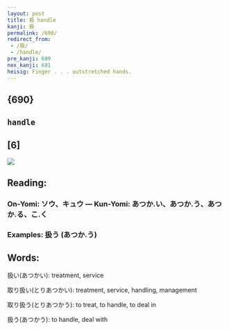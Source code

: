 ```yaml
---
layout: post
title: 扱 handle
kanji: 扱
permalink: /690/
redirect_from:
 - /扱/
 - /handle/
pre_kanji: 689
nex_kanji: 691
heisig: Finger . . . outstretched hands.
---
```


## {690}

## `handle`

## [6]

<div class="stroke"><img src="E689B1.png" /></div>

## Reading:

### On-Yomi: ソウ、キュウ &mdash; Kun-Yomi: あつか.い、あつか.う、あつか.る、こ.く

### Examples: 扱う (あつか.う)

## Words:

扱い(あつかい): treatment, service

取り扱い(とりあつかい): treatment, service, handling, management

取り扱う(とりあつかう): to treat, to handle, to deal in

扱う(あつかう): to handle, deal with
